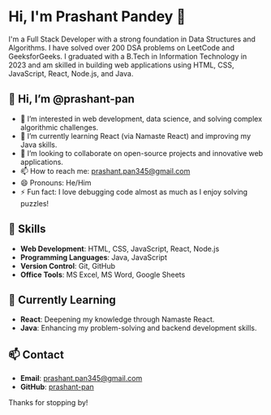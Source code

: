 # Hi, I'm Prashant Pandey 👋

I'm a Full Stack Developer with a strong foundation in Data Structures and Algorithms. I have solved over 200 DSA problems on LeetCode and GeeksforGeeks. 
I graduated with a B.Tech in Information Technology in 2023 and am skilled in building web applications using HTML, CSS, JavaScript, React, Node.js, and Java.

## 👋 Hi, I’m @prashant-pan
- 👀 I’m interested in web development, data science, and solving complex algorithmic challenges.
- 🌱 I’m currently learning React (via Namaste React) and improving my Java skills.
- 💞️ I’m looking to collaborate on open-source projects and innovative web applications.
- 📫 How to reach me: [prashant.pan345@gmail.com](mailto:prashant.pan345@gmail.com)
- 😄 Pronouns: He/Him
- ⚡ Fun fact: I love debugging code almost as much as I enjoy solving puzzles!

## 🚀 Skills
- **Web Development**: HTML, CSS, JavaScript, React, Node.js
- **Programming Languages**: Java, JavaScript
- **Version Control**: Git, GitHub
- **Office Tools**: MS Excel, MS Word, Google Sheets

## 🌱 Currently Learning
- **React**: Deepening my knowledge through Namaste React.
- **Java**: Enhancing my problem-solving and backend development skills.

## 📫 Contact
- **Email**: [prashant.pan345@gmail.com](mailto:prashant.pan345@gmail.com)
- **GitHub**: [prashant-pan](https://github.com/prashant-pan)

Thanks for stopping by!


<!---
prashant-pan/prashant-pan is a ✨ special ✨ repository because its `README.md` (this file) appears on your GitHub profile.
You can click the Preview link to take a look at your changes.
--->
